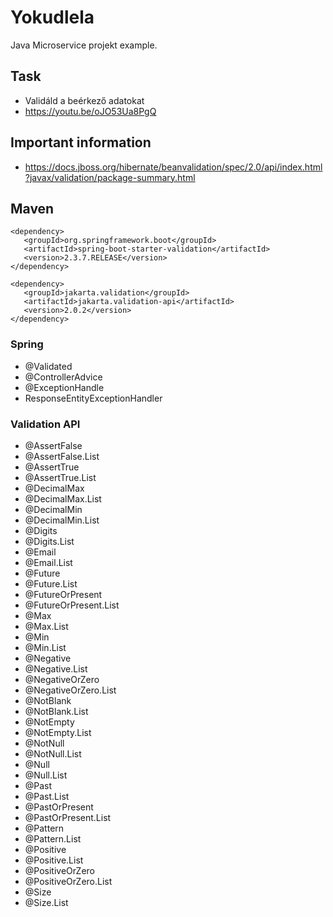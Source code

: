 # Yokudlela
Java Microservice projekt example.

## Task
- Validáld a beérkező adatokat
- https://youtu.be/oJO53Ua8PgQ

## Important information
- https://docs.jboss.org/hibernate/beanvalidation/spec/2.0/api/index.html?javax/validation/package-summary.html

## Maven
```
<dependency>
   <groupId>org.springframework.boot</groupId>
   <artifactId>spring-boot-starter-validation</artifactId>
   <version>2.3.7.RELEASE</version>
</dependency>
               
<dependency>
   <groupId>jakarta.validation</groupId>
   <artifactId>jakarta.validation-api</artifactId>
   <version>2.0.2</version>
</dependency>
```


### Spring
- @Validated
- @ControllerAdvice
- @ExceptionHandle
- ResponseEntityExceptionHandler

### Validation API
- @AssertFalse
- @AssertFalse.List
- @AssertTrue
- @AssertTrue.List
- @DecimalMax
- @DecimalMax.List
- @DecimalMin
- @DecimalMin.List
- @Digits
- @Digits.List
- @Email
- @Email.List
- @Future
- @Future.List
- @FutureOrPresent
- @FutureOrPresent.List
- @Max
- @Max.List
- @Min
- @Min.List
- @Negative
- @Negative.List
- @NegativeOrZero
- @NegativeOrZero.List
- @NotBlank
- @NotBlank.List
- @NotEmpty
- @NotEmpty.List
- @NotNull
- @NotNull.List
- @Null
- @Null.List
- @Past
- @Past.List
- @PastOrPresent
- @PastOrPresent.List
- @Pattern
- @Pattern.List
- @Positive
- @Positive.List
- @PositiveOrZero
- @PositiveOrZero.List
- @Size
- @Size.List
